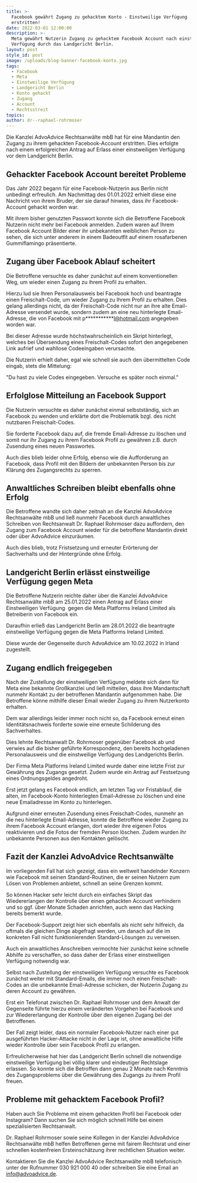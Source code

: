 ```yaml
---
title: >-
  Facebook gewährt Zugang zu gehacktem Konto - Einstweilige Verfügung
  erstritten!
date: 2022-03-01 12:00:00
description: >-
  Meta gewährt Nutzerin Zugang zu gehacktem Facebook Account nach einstweiliger
  Verfügung durch das Landgericht Berlin.
layout: post
style_id: post
image: /uploads/blog-banner-facebook-konto.jpg
tags:
  - Facebook
  - Meta
  - Einstweilige Verfügung
  - Landgericht Berlin
  - Konto gehackt
  - Zugang
  - Account
  - Rechtsstreit
topics:
author: dr--raphael-rohrmoser
---
```

Die Kanzlei AdvoAdvice Rechtsanwälte mbB hat für eine Mandantin den Zugang zu ihrem gehackten Facebook-Account erstritten. Dies erfolgte nach einem erfolgreichen Antrag auf Erlass einer einstweiligen Verfügung vor dem Landgericht Berlin.&nbsp;

## Gehackter Facebook Account bereitet Probleme

Das Jahr 2022 begann für eine Facebook-Nutzerin aus Berlin nicht unbedingt erfreulich. Am Nachmittag des 01.01.2022 erhielt diese eine Nachricht von ihrem Bruder, der sie darauf hinwies, dass ihr Facebook-Account gehackt worden war.&nbsp;

Mit ihrem bisher genutzten Passwort konnte sich die Betroffene Facebook Nutzerin nicht mehr bei Facebook anmelden. Zudem waren auf Ihrem Facebook Account Bilder einer ihr unbekannten weiblichen Person zu sehen, die sich unter anderem in einem Badeoutfit auf einem rosafarbenen Gummiflamingo präsentierte.&nbsp;

## Zugang über Facebook Ablauf scheitert

Die Betroffene versuchte es daher zunächst auf einem konventionellen Weg, um wieder einen Zugang zu ihrem Profil zu erhalten.&nbsp;&nbsp;

Hierzu lud sie Ihren Personalausweis bei Facebook hoch und beantragte einen Freischalt-Code, um wieder Zugang zu Ihrem Profil zu erhalten. Dies gelang allerdings nicht, da der Freischalt-Code nicht nur an ihre alte Email-Adresse versendet wurde, sondern zudem an eine neu hinterlegte Email-Adresse, die von Facebook mit p\*\*\*\*\*\*\*\*\*\*\*l@hotmail.com angegeben worden war.&nbsp;

Bei dieser Adresse wurde höchstwahrscheinlich ein Skript hinterlegt, welches bei Übersendung eines Freischalt-Codes sofort den angegebenen Link aufrief und wahllose Codeeingaben verursachte.&nbsp;

Die Nutzerin erhielt daher, egal wie schnell sie auch den übermittelten Code eingab, stets die Mittelung:&nbsp;

"Du hast zu viele Codes eingegeben. Versuche es später noch einmal."

## Erfolglose Mitteilung an Facebook Support

Die Nutzerin versuchte es daher zunächst einmal selbstständig, sich an Facebook zu wenden und erklärte dort die Problematik bzgl. des nicht nutzbaren Freischalt-Codes.&nbsp;

Sie forderte Facebook dazu auf, die fremde Email-Adresse zu löschen und somit nur ihr Zugang zu ihrem Facebook Profil zu gewähren z.B. durch Zusendung eines neuen Passwortes.&nbsp;

Auch dies blieb leider ohne Erfolg, ebenso wie die Aufforderung an Facebook, dass Profil mit den Bildern der unbekannten Person bis zur Klärung des Zugangsrechts zu sperren.&nbsp;

## Anwaltliches Schreiben bleibt ebenfalls ohne Erfolg

Die Betroffene wandte sich daher zeitnah an die Kanzlei AdvoAdvice Rechtsanwälte mbB und lie&szlig; nunmehr Facebook durch anwaltliches Schreiben von Rechtsanwalt Dr. Raphael Rohrmoser dazu auffordern, den Zugang zum Facebook Account wieder für die betroffene Mandantin direkt oder über AdvoAdvice einzuräumen.&nbsp;

Auch dies blieb, trotz Fristsetzung und erneuter Erörterung der Sachverhalts und der Hintergründe ohne Erfolg.&nbsp;

## Landgericht Berlin erlässt einstweilige Verfügung gegen Meta

Die Betroffene Nutzerin reichte daher über die Kanzlei AdvoAdvice Rechtsanwälte mbB am 25.01.2022 einen Antrag auf Erlass einer Einstweiligen Verfügung&nbsp; gegen die Meta Platforms Ireland Limited als Betreiberin von Facebook ein.&nbsp;

Daraufhin erlie&szlig; das Landgericht Berlin am 28.01.2022 die beantragte einstweilige Verfügung gegen die Meta Platforms Ireland Limited.&nbsp;

Diese wurde der Gegenseite durch AdvoAdvice am 10.02.2022 in Irland zugestellt.&nbsp;

## Zugang endlich freigegeben

Nach der Zustellung der einstweiligen Verfügung meldete sich dann für Meta eine bekannte Gro&szlig;kanzlei und lie&szlig; mitteilen, dass ihre Mandantschaft nunmehr Kontakt zu der betroffenen Mandantin aufgenommen habe. Die Betroffene könne mithilfe dieser Email wieder Zugang zu ihrem Nutzerkonto erhalten.&nbsp;

Dem war allerdings leider immer noch nicht so, da Facebook erneut einen Identitätsnachweis forderte sowie eine erneute Schilderung des Sachverhaltes.&nbsp;

Dies lehnte Rechtsanwalt Dr. Rohrmoser gegenüber Facebook ab und verwies auf die bisher geführte Korrespondenz, den bereits hochgeladenen Personalausweis und die einstweilige Verfügung des Landgerichts Berlin.&nbsp;

Der Firma Meta Platforms Ireland Limited wurde daher eine letzte Frist zur Gewährung des Zugangs gesetzt. Zudem wurde ein Antrag auf Festsetzung eines Ordnungsgeldes angedroht.&nbsp;

Erst jetzt gelang es Facebook endlich, am letzten Tag vor Fristablauf, die alten, im Facebook-Konto hinterlegten Email-Adresse zu löschen und eine neue Emailadresse im Konto zu hinterlegen.&nbsp;

Aufgrund einer erneuten Zusendung eines Freischalt-Codes, nunmehr an die neu hinterlegte Email-Adresse, konnte die Betroffene wieder Zugang zu ihrem Facebook Account erlangen, dort wieder ihre eigenen Fotos reaktivieren und die Fotos der fremden Person löschen. Zudem wurden ihr unbekannte Personen aus den Kontakten gelöscht.&nbsp;

## Fazit der Kanzlei AdvoAdvice Rechtsanwälte&nbsp;

Im vorliegenden Fall hat sich gezeigt, dass ein weltweit handelnder Konzern wie Facebook mit seinen Standard-Routinen, die er seinen Nutzern zum Lösen von Problemen anbietet, schnell an seine Grenzen kommt.&nbsp;

So können Hacker sehr leicht durch ein einfaches Skript das Wiedererlangen der Kontrolle über einen gehackten Account verhindern und so ggf. über Monate Schaden anrichten, auch wenn das Hacking bereits bemerkt wurde.&nbsp;

Der Facebook-Support zeigt hier sich ebenfalls als nicht sehr hilfreich, da oftmals die gleichen Dinge abgefragt werden, um danach auf die im konkreten Fall nicht funktionierenden Standard-Lösungen zu verweisen.&nbsp;

Auch ein anwaltliches Anschreiben vermochte hier zunächst keine schnelle Abhilfe zu verschaffen, so dass daher der Erlass einer einstweiligen Verfügung notwendig war.

Selbst nach Zustellung der einstweiligen Verfügung versuchte es Facebook zunächst weiter mit Standard-Emails, die immer noch einen Freischalt-Codes an die unbekannte Email-Adresse schicken, der Nutzerin Zugang zu deren Account zu gewähren.&nbsp;

Erst ein Telefonat zwischen Dr. Raphael Rohrmoser und dem Anwalt der Gegenseite führte hierzu einem veränderten Vorgehen bei Facebook und zur Wiedererlangung der Kontrolle über den eigenen Zugang bei der Betroffenen.&nbsp;

Der Fall zeigt leider, dass ein normaler Facebook-Nutzer nach einer gut ausgeführten Hacker-Attacke nicht in der Lage ist, ohne anwaltliche Hilfe wieder Kontrolle über sein Facebook Profil zu erlangen.&nbsp;

Erfreulicherweise hat hier das Landgericht Berlin schnell die notwendige einstweilige Verfügung bei völlig klarer und eindeutiger Rechtslage erlassen. So konnte sich die Betroffen dann genau 2 Monate nach Kenntnis des Zugangsproblems über die Gewährung des Zugangs zu ihrem Profil freuen.&nbsp;

## Probleme mit gehacktem Facebook Profil?

Haben auch Sie Probleme mit einem gehackten Profil bei Facebook oder Instagram? Dann suchen Sie sich möglich schnell Hilfe bei einem spezialisierten Rechtsanwalt.&nbsp;

Dr. Raphael Rohrmoser sowie seine Kollegen in der Kanzlei AdvoAdvice Rechtsanwälte mbB helfen Betroffenen gerne mit fairem Rechtsrat und einer schnellen kostenfreien Ersteinschätzung ihrer rechtlichen Situation weiter.&nbsp;

Kontaktieren Sie die Kanzlei AdvoAdvice Rechtsanwälte mbB telefonisch unter der Rufnummer 030 921 000 40 oder schreiben Sie eine Email an info@advoadvice.de.

&nbsp;

&nbsp;

